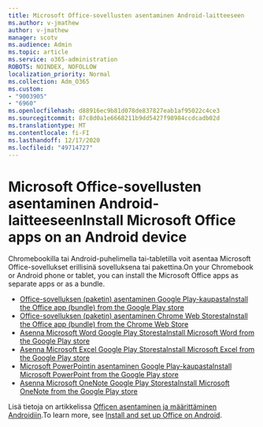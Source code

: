 ```yaml
---
title: Microsoft Office-sovellusten asentaminen Android-laitteeseen
ms.author: v-jmathew
author: v-jmathew
manager: scotv
ms.audience: Admin
ms.topic: article
ms.service: o365-administration
ROBOTS: NOINDEX, NOFOLLOW
localization_priority: Normal
ms.collection: Adm_O365
ms.custom:
- "9003905"
- "6960"
ms.openlocfilehash: d88916ec9b81d078de837827eab1af95022c4ce3
ms.sourcegitcommit: 87c8d0a1e6668211b9dd5427f98984ccdcadb02d
ms.translationtype: MT
ms.contentlocale: fi-FI
ms.lasthandoff: 12/17/2020
ms.locfileid: "49714727"
---
```

# <a name="install-microsoft-office-apps-on-an-android-device"></a><span data-ttu-id="7f16b-102">Microsoft Office-sovellusten asentaminen Android-laitteeseen</span><span class="sxs-lookup"><span data-stu-id="7f16b-102">Install Microsoft Office apps on an Android device</span></span>

<span data-ttu-id="7f16b-103">Chromebookilla tai Android-puhelimella tai-tabletilla voit asentaa Microsoft Office-sovellukset erillisinä sovelluksena tai pakettina.</span><span class="sxs-lookup"><span data-stu-id="7f16b-103">On your Chromebook or Android phone or tablet, you can install the Microsoft Office apps as separate apps or as a bundle.</span></span>

- [<span data-ttu-id="7f16b-104">Office-sovelluksen (paketin) asentaminen Google Play-kaupasta</span><span class="sxs-lookup"><span data-stu-id="7f16b-104">Install the Office app (bundle) from the Google Play store</span></span>](https://go.microsoft.com/fwlink/?linkid=2137009)
- [<span data-ttu-id="7f16b-105">Office-sovelluksen (paketin) asentaminen Chrome Web Storesta</span><span class="sxs-lookup"><span data-stu-id="7f16b-105">Install the Office app (bundle) from the Chrome Web Store</span></span>](https://go.microsoft.com/fwlink/?linkid=2137212)
- [<span data-ttu-id="7f16b-106">Asenna Microsoft Word Google Play Storesta</span><span class="sxs-lookup"><span data-stu-id="7f16b-106">Install Microsoft Word from the Google Play store</span></span>](https://go.microsoft.com/fwlink/?linkid=2136994)
- [<span data-ttu-id="7f16b-107">Asenna Microsoft Excel Google Play Storesta</span><span class="sxs-lookup"><span data-stu-id="7f16b-107">Install Microsoft Excel from the Google Play store</span></span>](https://go.microsoft.com/fwlink/?linkid=2137120)
- [<span data-ttu-id="7f16b-108">Microsoft PowerPointin asentaminen Google Play-kaupasta</span><span class="sxs-lookup"><span data-stu-id="7f16b-108">Install Microsoft PowerPoint from the Google Play store</span></span>](https://go.microsoft.com/fwlink/?linkid=2137121)
- [<span data-ttu-id="7f16b-109">Asenna Microsoft OneNote Google Play Storesta</span><span class="sxs-lookup"><span data-stu-id="7f16b-109">Install Microsoft OneNote from the Google Play store</span></span>](https://go.microsoft.com/fwlink/?linkid=2137211)

<span data-ttu-id="7f16b-110">Lisä tietoja on artikkelissa [Officen asentaminen ja määrittäminen Androidiin](https://go.microsoft.com/fwlink/?linkid=2135287).</span><span class="sxs-lookup"><span data-stu-id="7f16b-110">To learn more, see [Install and set up Office on Android](https://go.microsoft.com/fwlink/?linkid=2135287).</span></span>
